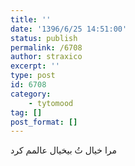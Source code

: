 ```yaml
---
title: ''
date: '1396/6/25 14:51:00'
status: publish
permalink: /6708
author: straxico
excerpt: ''
type: post
id: 6708
category:
    - tytomood
tag: []
post_format: []
---
```

مرا خیال تُ بیخیال عالمم کرد